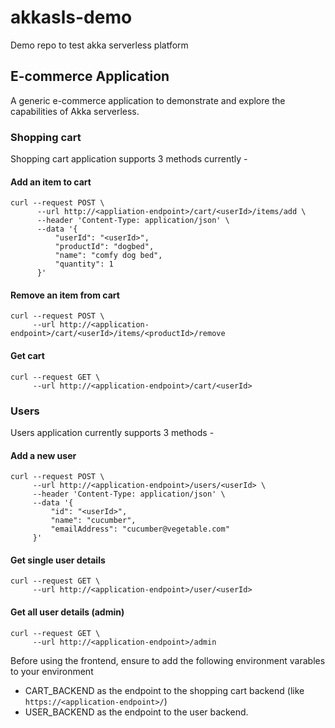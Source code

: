 # akkasls-demo
Demo repo to test akka serverless platform

## E-commerce Application
A generic e-commerce application to demonstrate and explore the capabilities of Akka serverless.

### Shopping cart
Shopping cart application supports 3 methods currently -
#### Add an item to cart
```bash=
curl --request POST \
      --url http://<appliation-endpoint>/cart/<userId>/items/add \
      --header 'Content-Type: application/json' \
      --data '{
          "userId": "<userId>",
          "productId": "dogbed",
          "name": "comfy dog bed",
          "quantity": 1
      }'
```
#### Remove an item from cart
```bash=
curl --request POST \
     --url http://<application-endpoint>/cart/<userId>/items/<productId>/remove
```
#### Get cart
```bash=
curl --request GET \
     --url http://<application-endpoint>/cart/<userId>
```

### Users
Users application currently supports 3 methods -
#### Add a new user
```bash=
curl --request POST \
     --url http://<application-endpoint>/users/<userId> \
     --header 'Content-Type: application/json' \
     --data '{
         "id": "<userId>",
         "name": "cucumber",
         "emailAddress": "cucumber@vegetable.com"
     }'
```
#### Get single user details
```bash=
curl --request GET \
     --url http://<application-endpoint>/user/<userId>
```
#### Get all user details (admin)
```bash=
curl --request GET \
     --url http://<application-endpoint>/admin
```

Before using the frontend, ensure to add the following environment varables to your environment
- CART_BACKEND as the endpoint to the shopping cart backend (like `https://<application-endpoint>/`)
- USER_BACKEND as the endpoint to the user backend.
